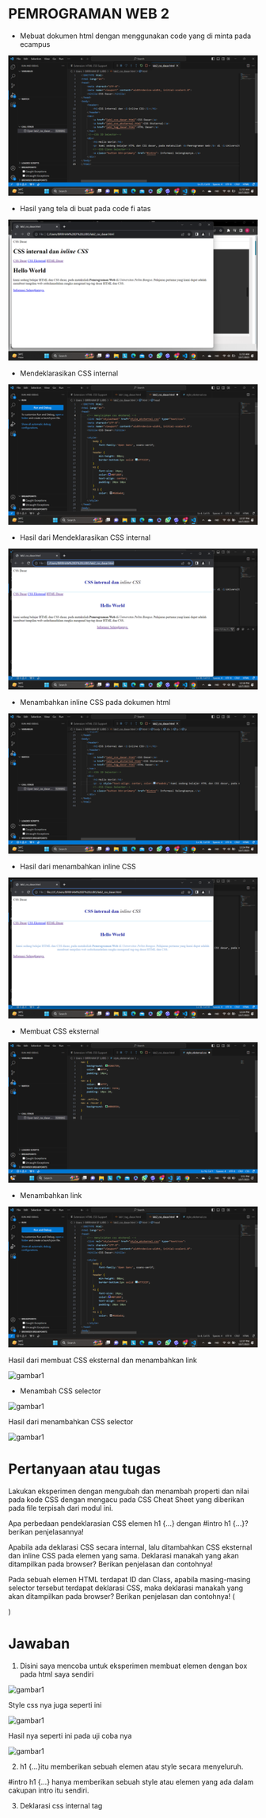 # PEMROGRAMAN WEB 2

- Mebuat dokumen html dengan menggunakan code yang di minta pada ecampus

![gambar1](gambar/Screenshot(122).png)

- Hasil yang tela di buat pada code fi atas

![gambar1](gambar/Screenshot(130).png)

- Mendeklarasikan CSS internal

![gambar1](gambar/Screenshot(163).png)

- Hasil dari Mendeklarasikan CSS internal

![gambar1](gambar/Screenshot(135).png)

- Menambahkan inline CSS pada dokumen html
  
![gambar1](gambar/Screenshot(138).png)

- Hasil dari menambahkan inline CSS
  
![gambar1](gambar/Screenshot(147).png)

- Membuat CSS eksternal 

![gambar1](gambar/Screenshot(165).png)

- Menambahkan link 

![gambar1](gambar/Screenshot(163).png)

Hasil dari membuat CSS eksternal dan menambahkan link

![gambar1](WEB-GAMBAR/WEBB8.png)

- Menambah CSS selector

![gambar1](WEB-GAMBAR/WEBB10.png)

Hasil dari menambahkan CSS selector

![gambar1](WEB-GAMBAR/WEBB11.png)

# Pertanyaan atau tugas

Lakukan eksperimen dengan mengubah dan menambah properti dan nilai pada kode CSS dengan mengacu pada CSS Cheat Sheet yang diberikan pada file terpisah dari modul ini.

Apa perbedaan pendeklarasian CSS elemen h1 {...} dengan #intro h1 {...}? berikan penjelasannya!

Apabila ada deklarasi CSS secara internal, lalu ditambahkan CSS eksternal dan inline CSS pada elemen yang sama. Deklarasi manakah yang akan ditampilkan pada browser? Berikan penjelasan dan contohnya!

Pada sebuah elemen HTML terdapat ID dan Class, apabila masing-masing selector tersebut terdapat deklarasi CSS, maka deklarasi manakah yang akan ditampilkan pada browser? Berikan penjelasan dan contohnya! 
(<p id="paragraf-1" class="text-paragraf">)

# Jawaban

1. Disini saya mencoba untuk eksperimen membuat elemen dengan box pada html saya sendiri

![gambar1](WEB-GAMBAR/WEBB12.png)

 Style css nya juga seperti ini

![gambar1](WEB-GAMBAR/WEBB13.png)

Hasil nya seperti ini pada uji coba nya

![gambar1](WEB-GAMBAR/WEBB14.png)

2. h1 {...}itu memberikan sebuah elemen atau style secara menyeluruh.

#intro h1 {...} hanya memberikan sebuah style atau elemen yang ada dalam cakupan intro itu sendiri.

3. Deklarasi css internal tag <style>

![gambar1](WEB-GAMBAR/WEBB17.png)

Inline CSS

![gambar1](WEB-GAMBAR/WEBB18.png)

4. ID adalah kebalikan atau hasil sebaliknya dari selector class yang dimana ID hanya bisa di gunakan pada satu halaman saja namun selector class dapat di gunakan di setiap halaman

![gambar1](WEB-GAMBAR/WEBB15.png)

![gambar1](WEB-GAMBAR/WEBB18.png)

![gambar1](WEB-GAMBAR/WEBB16.png)
